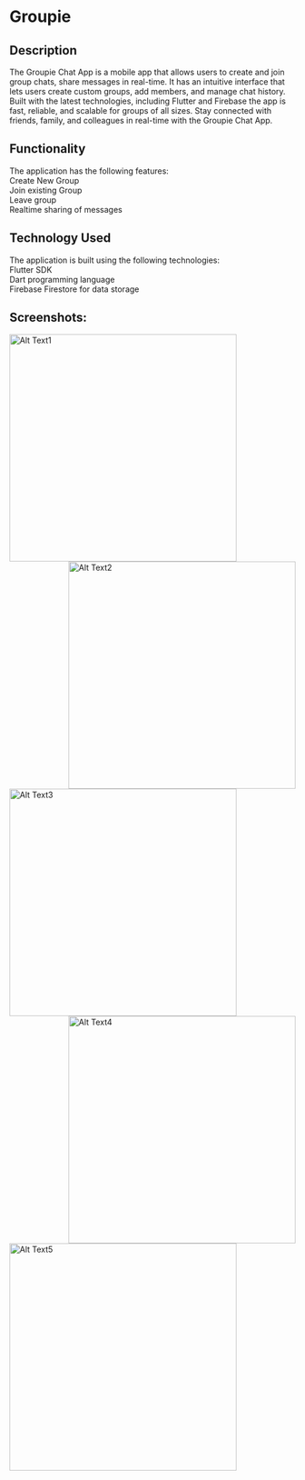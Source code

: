 # Groupie

## Description
The Groupie Chat App is a mobile app that allows users to create and join group chats, share messages in real-time. It has an intuitive interface that lets users create custom groups, add members, and manage chat history. Built with the latest technologies, including Flutter and Firebase the app is fast, reliable, and scalable for groups of all sizes. Stay connected with friends, family, and colleagues in real-time with the Groupie Chat App.

## Functionality
The application has the following features:  
Create New Group  
Join existing Group  
Leave group  
Realtime sharing of messages  

## Technology Used
The application is built using the following technologies:  
Flutter SDK  
Dart programming language  
Firebase Firestore for data storage  

## Screenshots:

<img src="https://user-images.githubusercontent.com/78365647/230147549-ca84fa27-386f-4f74-b4a1-9cead667bafe.jpg" alt="Alt Text1" height="400" align="left" />
<img src="https://user-images.githubusercontent.com/78365647/230147598-94ea9b07-ff10-49bd-a3ee-ce4474ad13c3.jpg" alt="Alt Text2" height="400" align="right" />

<img src="https://user-images.githubusercontent.com/78365647/230147635-7b283c35-4faa-440c-9a36-b7ca7b9db9c3" alt="Alt Text3" height="400" align="left" />
<img src="https://user-images.githubusercontent.com/78365647/230147665-29766a54-f7bd-4f30-b0f8-7f5bf15bbf83.jpg" alt="Alt Text4" height="400" align="right" />

<img src="https://user-images.githubusercontent.com/78365647/230147686-b552ea6d-9fb2-48b0-8d9b-02cfcc8fd297.jpg" alt="Alt Text5" height="400" align="left" />
